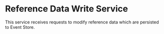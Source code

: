 # Reference Data Write Service

This service receives requests to modify reference data which are persisted to Event Store. 